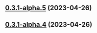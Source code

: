 

## [0.3.1-alpha.5](https://github.com/landerai/lander/compare/0.3.1-alpha.4...0.3.1-alpha.5) (2023-04-26)

## [0.3.1-alpha.4](https://github.com/landerai/lander/compare/0.3.1-alpha.3...0.3.1-alpha.4) (2023-04-26)